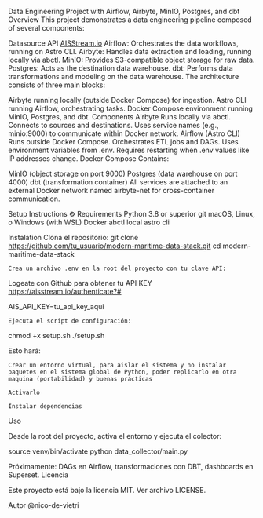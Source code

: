 Data Engineering Project with Airflow, Airbyte, MinIO, Postgres, and dbt
Overview
This project demonstrates a data engineering pipeline composed of several components:


Datasource API [AISStream.io](https://aisstream.io)
Airflow: Orchestrates the data workflows, running on Astro CLI.
Airbyte: Handles data extraction and loading, running locally via abctl.
MinIO: Provides S3-compatible object storage for raw data.
Postgres: Acts as the destination data warehouse.
dbt: Performs data transformations and modeling on the data warehouse.
The architecture consists of three main blocks:

Airbyte running locally (outside Docker Compose) for ingestion.
Astro CLI running Airflow, orchestrating tasks.
Docker Compose environment running MinIO, Postgres, and dbt.
Components
Airbyte
Runs locally via abctl.
Connects to sources and destinations.
Uses service names (e.g., minio:9000) to communicate within Docker network.
Airflow (Astro CLI)
Runs outside Docker Compose.
Orchestrates ETL jobs and DAGs.
Uses environment variables from .env.
Requires restarting when .env values like IP addresses change.
Docker Compose
Contains:

MinIO (object storage on port 9000)
Postgres (data warehouse on port 4000)
dbt (transformation container)
All services are attached to an external Docker network named airbyte-net for cross-container communication.

Setup Instructions
⚙️ Requirements
Python 3.8 or superior
git
macOS, Linux, o Windows (with WSL)
Docker
abctl local
astro cli

Instalation
Clona el repositorio:
git clone https://github.com/tu_usuario/modern-maritime-data-stack.git
cd modern-maritime-data-stack

    Crea un archivo .env en la root del proyecto con tu clave API:
Logeate con Github para obtener tu API KEY
https://aisstream.io/authenticate?#

AIS_API_KEY=tu_api_key_aqui

    Ejecuta el script de configuración:

chmod +x setup.sh
./setup.sh

Esto hará:

    Crear un entorno virtual, para aislar el sistema y no instalar paquetes en el sistema global de Python, poder replicarlo en otra maquina (portabilidad) y buenas prácticas

    Activarlo

    Instalar dependencias

Uso

Desde la root del proyecto, activa el entorno y ejecuta el colector:

source venv/bin/activate
python data_collector/main.py

Próximamente: DAGs en Airflow, transformaciones con DBT, dashboards en Superset.
Licencia

Este proyecto está bajo la licencia MIT. Ver archivo LICENSE.

Autor
@nico-de-vietri



